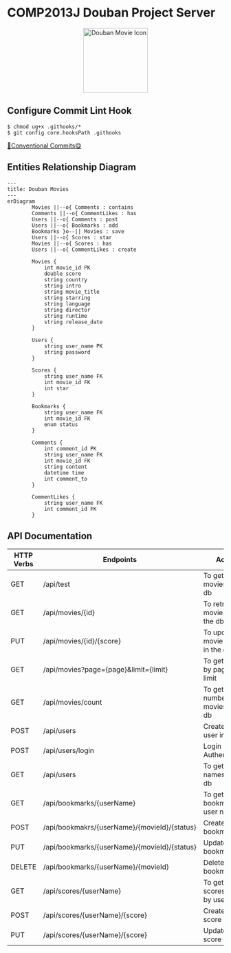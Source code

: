 # COMP2013J Douban Project Server

<p align="center">
  <img src="https://imgbed.codingkelvin.fun/uPic/film.png" alt="Douban Movie Icon" style="height:150px;" />
</p>

## Configure Commit Lint Hook

```shell
$ chmod ug+x .githooks/*
$ git config core.hooksPath .githooks
```

[🌈Conventional Commits😋](https://www.conventionalcommits.org/en/v1.0.0/)

## Entities Relationship Diagram

```mermaid
---
title: Douban Movies
---
erDiagram
		Movies ||--o{ Comments : contains
		Comments ||--o{ CommentLikes : has
		Users ||--o{ Comments : post
		Users ||--o{ Bookmarks : add
		Bookmarks }o--|| Movies : save
		Users ||--o{ Scores : star
		Movies ||--o{ Scores : has
		Users ||--o{ CommentLikes : create

		Movies {
			int movie_id PK
			double score
			string country
			string intro
			string movie_title
			string starring
			string language
			string director
			string runtime
			string release_date
		}
		
		Users {
			string user_name PK
			string password
		}
		
		Scores {
			string user_name FK
			int movie_id FK
			int star
		}
		
		Bookmarks {
			string user_name FK
			int movie_id FK
			enum status
		}
		
		Comments {
			int comment_id PK
			string user_name FK
			int movie_id FK
			string content
			datetime time
			int comment_to
		}
		
		CommentLikes {
			string user_name FK
			int comment_id FK
		}
```

## API Documentation

| HTTP Verbs | Endpoints                                    | Action                                    | Response Format |
| ---------- | -------------------------------------------- | ----------------------------------------- | --------------- |
| GET        | /api/test                                    | To get top 10 movies in the db            | JSON            |
| GET        | /api/movies/{id}                             | To retrieve movie by id in the db         | JSON            |
| PUT        | /api/movies/{id}/{score}                     | To update movie score in the db           | JSON            |
| GET        | /api/movies?page={page}&limit={limit}        | To get movies by page and limit           | JSON            |
| GET        | /api/movies/count                            | To get total number of movies in the db   | JSON            |
| POST       | /api/users                                   | Create an user in the db                  | JSON            |
| POST       | /api/users/login                             | Login Authentication                      | JSON            |
| GET        | /api/users                                   | To get all user names in the db           | JSON            |
| GET        | /api/bookmarks/{userName}                    | To get the bookmarks by user name         | JSON            |
| POST       | /api/bookmakrs/{userName}/{movieId}/{status} | Create a bookmark                         | JSON            |
| PUT        | /api/bookmarks/{userName}/{movieId}/{status} | Update a bookmark                         | JSON            |
| DELETE     | /api/bookmarks/{userName}/{movieId}          | Delete a bookmark                         | JSON            |
| GET        | /api/scores/{userName}                       | To get all the scores record by user name | JSON            |
| POST       | /api/scores/{userName}/{score}               | Create a score record                     | JSON            |
| PUT        | /api/scores/{userName}/{score}               | Update a score record                     | JSON            |

